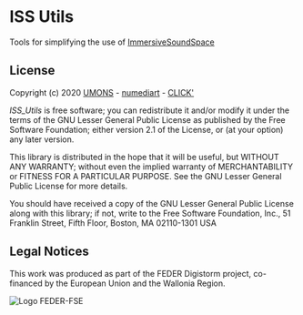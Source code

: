 # ISS Utils
Tools for simplifying the use of [ImmersiveSoundSpace](https://github.com/numediart/ImmersiveSoundSpace)


## License
Copyright (c) 2020 [UMONS](https://web.umons.ac.be/en/) - [numediart](https://web.umons.ac.be/numediart/fr/accueil/) - [CLICK'](http://www.clicklivinglab.org/)
 
*ISS_Utils* is free software; you can redistribute it and/or
modify it under the terms of the GNU Lesser General Public
License as published by the Free Software Foundation; either
version 2.1 of the License, or (at your option) any later version.

This library is distributed in the hope that it will be useful,
but WITHOUT ANY WARRANTY; without even the implied warranty of
MERCHANTABILITY or FITNESS FOR A PARTICULAR PURPOSE.  See the GNU
Lesser General Public License for more details.

You should have received a copy of the GNU Lesser General Public
License along with this library; if not, write to the Free Software
Foundation, Inc., 51 Franklin Street, Fifth Floor, Boston, MA  02110-1301  USA

## Legal Notices
This work was produced as part of the FEDER Digistorm project, co-financed by the European Union and the Wallonia Region.

![Logo FEDER-FSE](https://www.enmieux.be/sites/all/themes/enmieux_theme/img/logo-feder-fse.png)
